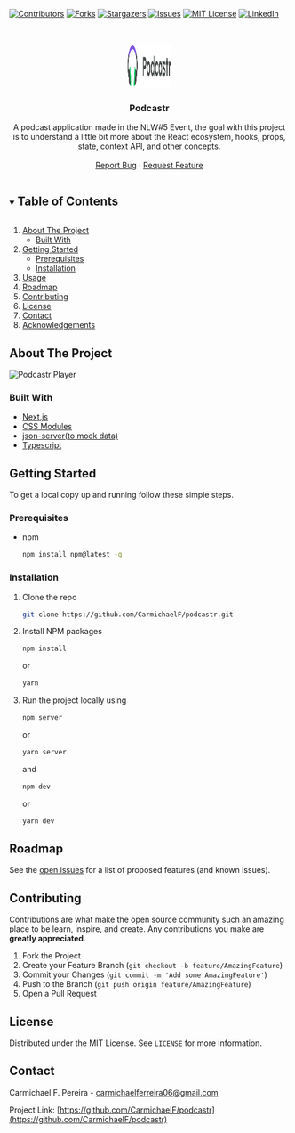 [![Contributors][contributors-shield]][contributors-url]
[![Forks][forks-shield]][forks-url]
[![Stargazers][stars-shield]][stars-url]
[![Issues][issues-shield]][issues-url]
[![MIT License][license-shield]][license-url]
[![LinkedIn][linkedin-shield]][linkedin-url]


<br />
<p align="center">
  <a href="https://github.com/CarmichaelF/podcastr">
    <img src="/public/logo.svg" alt="Podcastr Logo" width="80" height="80">
  </a>

  <h3 align="center">Podcastr</h3>

  <p align="center">
    A podcast application made in the NLW#5 Event, the goal with this project is to understand a little bit more about the React ecosystem, hooks, props, state, context API, and other concepts.
    <br />
    <br />
    <a href="https://github.com/CarmichaelF/podcastr/issues">Report Bug</a>
    ·
    <a href="https://github.com/CarmichaelF/podcastr/issues">Request Feature</a>
  </p>
</p>



<!-- TABLE OF CONTENTS -->
<details open="open">
  <summary><h2 style="display: inline-block">Table of Contents</h2></summary>
  <ol>
    <li>
      <a href="#about-the-project">About The Project</a>
      <ul>
        <li><a href="#built-with">Built With</a></li>
      </ul>
    </li>
    <li>
      <a href="#getting-started">Getting Started</a>
      <ul>
        <li><a href="#prerequisites">Prerequisites</a></li>
        <li><a href="#installation">Installation</a></li>
      </ul>
    </li>
    <li><a href="#usage">Usage</a></li>
    <li><a href="#roadmap">Roadmap</a></li>
    <li><a href="#contributing">Contributing</a></li>
    <li><a href="#license">License</a></li>
    <li><a href="#contact">Contact</a></li>
    <li><a href="#acknowledgements">Acknowledgements</a></li>
  </ol>
</details>



<!-- ABOUT THE PROJECT -->
## About The Project

<img src="/public/podcastr-home.png" alt="Podcastr Player">

### Built With

* [Next.js](https://nextjs.org/)
* [CSS Modules](https://github.com/css-modules/css-modules)
* [json-server(to mock data)](https://www.npmjs.com/package/json-server)
* [Typescript](https://www.typescriptlang.org/)



<!-- GETTING STARTED -->
## Getting Started

To get a local copy up and running follow these simple steps.

### Prerequisites

* npm
  ```sh
  npm install npm@latest -g
  ```

### Installation

1. Clone the repo
   ```sh
   git clone https://github.com/CarmichaelF/podcastr.git
   ```
2. Install NPM packages
   ```sh
   npm install
   ```
   or
   ```sh
   yarn
   ```
3. Run the project locally using
   ```sh
   npm server
   ```
   or
   ```sh
   yarn server
   ```
   and

   ```sh
   npm dev
   ```
   or
   ```sh
   yarn dev
   ```

<!-- ROADMAP -->
## Roadmap

See the [open issues](https://github.com/CarmichaelF/podcastr/issues) for a list of proposed features (and known issues).

<!-- CONTRIBUTING -->
## Contributing

Contributions are what make the open source community such an amazing place to be learn, inspire, and create. Any contributions you make are **greatly appreciated**.

1. Fork the Project
2. Create your Feature Branch (`git checkout -b feature/AmazingFeature`)
3. Commit your Changes (`git commit -m 'Add some AmazingFeature'`)
4. Push to the Branch (`git push origin feature/AmazingFeature`)
5. Open a Pull Request

<!-- LICENSE -->
## License

Distributed under the MIT License. See `LICENSE` for more information.

<!-- CONTACT -->
## Contact

Carmichael F. Pereira - [carmichaelferreira06@gmail.com](mailto:carmichaelferreira06@gmail.com)

Project Link: [https://github.com/CarmichaelF/podcastr](https://github.com/CarmichaelF/podcastr)

<!-- MARKDOWN LINKS & IMAGES -->
<!-- https://www.markdownguide.org/basic-syntax/#reference-style-links -->
[contributors-shield]: https://img.shields.io/github/contributors/CarmichaelF/repo.svg?style=for-the-badge
[contributors-url]: https://github.com/CarmichaelF/repo/graphs/contributors
[forks-shield]: https://img.shields.io/github/forks/CarmichaelF/repo.svg?style=for-the-badge
[forks-url]: https://github.com/CarmichaelF/repo/network/members
[stars-shield]: https://img.shields.io/github/stars/CarmichaelF/repo.svg?style=for-the-badge
[stars-url]: https://github.com/CarmichaelF/repo/stargazers
[issues-shield]: https://img.shields.io/github/issues/CarmichaelF/repo.svg?style=for-the-badge
[issues-url]: https://github.com/CarmichaelF/repo/issues
[license-shield]: https://img.shields.io/github/license/CarmichaelF/repo.svg?style=for-the-badge
[license-url]: https://github.com/CarmichaelF/repo/blob/master/LICENSE.txt
[linkedin-shield]: https://img.shields.io/badge/-LinkedIn-black.svg?style=for-the-badge&logo=linkedin&colorB=555
[linkedin-url]: https://linkedin.com/in/CarmichaelF
